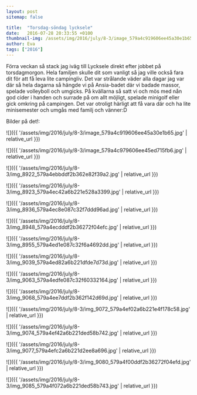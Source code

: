 ```yaml
---
layout: post
sitemap: false

title:  "Torsdag-söndag lycksele"
date:   2016-07-28 20:33:55 +0100
thumbnail-img: /assets/img/2016/july/8-3/image_579a4c919606ee45a30e1b65.jpg
author: Eva
tags: ["2016"]
---
```


Förra veckan så stack jag iväg till Lycksele direkt efter jobbet på torsdagmorgon. Hela familjen skulle dit som vanligt så jag ville också fara dit för att få leva lite campingliv. Det var strålande väder alla dagar jag var där så hela dagarna så hängde vi på Ansia-badet där vi badade massor, spelade volleyboll och umgicks. På kvällarna så satt vi och mös med nån god cider i handen och surrade på om allt möjligt, spelade minigolf eller gick omkring på campingen. Det var otroligt härligt att få vara där och ha lite minisemester och umgås med familj och vänner:D 

Bilder på det!:

![]({{ '/assets/img/2016/july/8-3/image_579a4c919606ee45a30e1b65.jpg'  | relative_url }})

![]({{ '/assets/img/2016/july/8-3/image_579a4c979606ee45ed715fb6.jpg'  | relative_url }})

![]({{ '/assets/img/2016/july/8-3/img_8922_579a4ebbddf2b362e82f39a2.jpg'  | relative_url }})

![]({{ '/assets/img/2016/july/8-3/img_8923_579a4ec42a6b221e528a3399.jpg'  | relative_url }})

![]({{ '/assets/img/2016/july/8-3/img_8936_579a4ec8e087c32f7ddd96ad.jpg'  | relative_url }})

![]({{ '/assets/img/2016/july/8-3/img_8948_579a4ecdddf2b36272f04efc.jpg'  | relative_url }})

![]({{ '/assets/img/2016/july/8-3/img_8955_579a4ed1e087c32f6a4692dd.jpg'  | relative_url }})

![]({{ '/assets/img/2016/july/8-3/img_9039_579a4ed82a6b221dfde7d73d.jpg'  | relative_url }})

![]({{ '/assets/img/2016/july/8-3/img_9063_579a4edfe087c32f60332164.jpg'  | relative_url }})

![]({{ '/assets/img/2016/july/8-3/img_9068_579a4ee7ddf2b362f142d69d.jpg'  | relative_url }})

![]({{ '/assets/img/2016/july/8-3/img_9072_579a4ef02a6b221e4f178c58.jpg'  | relative_url }})

![]({{ '/assets/img/2016/july/8-3/img_9074_579a4ef42a6b221ded58b742.jpg'  | relative_url }})

![]({{ '/assets/img/2016/july/8-3/img_9077_579a4efc2a6b221d2ee8a696.jpg'  | relative_url }})

![]({{ '/assets/img/2016/july/8-3/img_9080_579a4f00ddf2b36272f04efd.jpg'  | relative_url }})

![]({{ '/assets/img/2016/july/8-3/img_9085_579a4f072a6b221ded58b743.jpg'  | relative_url }})

